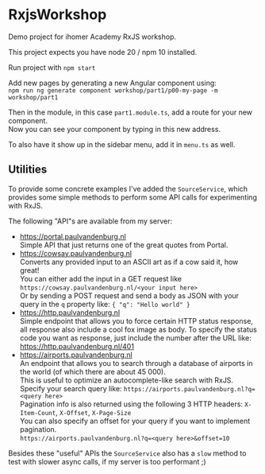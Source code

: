 # RxjsWorkshop

Demo project for ihomer Academy RxJS workshop.

This project expects you have node 20 / npm 10 installed.

Run project with `npm start`

Add new pages by generating a new Angular component using:  
`npm run ng generate component workshop/part1/p00-my-page -m workshop/part1`

Then in the module, in this case `part1.module.ts`, add a route for your new component.  
Now you can see your component by typing in this new address.

To also have it show up in the sidebar menu, add it in `menu.ts` as well.

## Utilities

To provide some concrete examples I've added the `SourceService`, which provides some simple methods to perform some API calls for experimenting with RxJS.

The following "API"s are available from my server:

- https://portal.paulvandenburg.nl  
  Simple API that just returns one of the great quotes from Portal.
- https://cowsay.paulvandenburg.nl  
  Converts any provided input to an ASCII art as if a cow said it, how great!  
  You can either add the input in a GET request like `https://cowsay.paulvandenburg.nl/<your input here>`  
  Or by sending a POST request and send a body as JSON with your query in the `q` property like: `{ "q": "Hello world" }`
- https://http.paulvandenburg.nl  
  Simple endpoint that allows you to force certain HTTP status response, all response also include a cool fox image as body.
  To specify the status code you want as response, just include the number after the URL like:  
  https://http.paulvandenburg.nl/401
- https://airports.paulvandenburg.nl  
  An endpoint that allows you to search through a database of airports in the world (of which there are about 45 000).  
  This is useful to optimize an autocomplete-like search with RxJS.  
  Specify your search query like: `https://airports.paulvandenburg.nl?q=<query here>`  
  Pagination info is also returned using the following 3 HTTP headers: `X-Item-Count`, `X-Offset`, `X-Page-Size`  
  You can also specify an offset for your query if you want to implement pagination.  
  `https://airports.paulvandenburg.nl?q=<query here>&offset=10`

Besides these "useful" APIs the `SourceService` also has a `slow` method to test with slower async calls, if my server is too performant ;)
